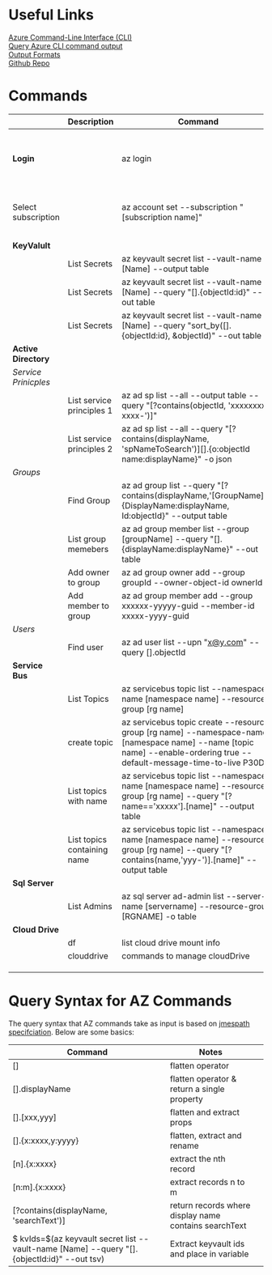 # Useful Links #
[Azure Command-Line Interface (CLI)](https://docs.microsoft.com/en-us/cli/azure/?view=azure-cli-latest)</br>
[Query Azure CLI command output](https://docs.microsoft.com/en-us/cli/azure/query-azure-cli?view=azure-cli-latest)</br>
[Output Formats](https://docs.microsoft.com/en-us/cli/azure/format-output-azure-cli?view=azure-cli-latest)</br>
[Github Repo](https://github.com/Azure/azure-cli)</br>

# Commands #

||**Description**|**Command**|**Notes**|
|---|---|---|---|
|||||
|**Login**||az login|not needed in cloud shell, only when running from local machine|
|Select subscription||az account set --subscription "[subscription name]"|az account set --subscription "Development Subscription"|
|**KeyValult**||||
||List Secrets| az keyvault secret list --vault-name [Name] --output table||
||List Secrets|  az keyvault secret list --vault-name [Name] --query "[].{objectId:id}" --out table|spits out only the id|
||List Secrets|  az keyvault secret list --vault-name [Name] --query "sort_by([].{objectId:id}, &objectId)" --out table|sorts by name and spits out the id|
|**Active Directory**||||
|*Service Prinicples*||||
||List service principles 1|az ad sp list --all --output table --query "[?contains(objectId, 'xxxxxxxx-xxxx-')]"| find sp with a certain Id|
||List service principles 2|az ad sp list --all --query "[?contains(displayName, 'spNameToSearch')][].{o:objectId name:displayName}" -o json|find sp with a certain name and display the name|
|*Groups*||||
||Find Group|az ad group list --query "[?contains(displayName,'[GroupName]')].{DisplayName:displayName, Id:objectId}" --output table ||
||List group memebers|az ad group member list --group [groupName] --query "[].{displayName:displayName}" --out table||
||Add owner to group|az ad group owner add --group groupId --owner-object-id ownerId||
||Add member to group|az ad group member add --group xxxxxx-yyyyy-guid --member-id xxxxx-yyyy-guid||
|*Users*||||
||Find user|az ad user list --upn "x@y.com" --query [].objectId||
|**Service Bus**||||
||List Topics|az servicebus topic list --namespace-name [namespace name] --resource-group [rg name]||
||create topic|az servicebus topic create --resource-group [rg name] --namespace-name [namespace name] --name [topic name] --enable-ordering true --default-message-time-to-live P30D||
||List topics with name|az servicebus topic list --namespace-name [namespace name] --resource-group [rg name] --query "[?name=='xxxxx'].[name]" --output table|list topic with name xxxxx|
||List topics containing name|az servicebus topic list --namespace-name [namespace name] --resource-group [rg name] --query "[?contains(name,'yyy-')].[name]" --output table|find topics where name contains yyy-|
|**Sql Server**||||
||List Admins|az sql server ad-admin list --server-name [servername] --resource-group [RGNAME] -o table||
|**Cloud Drive**||||
||df|list cloud drive mount info||
||clouddrive|commands to manage cloudDrive||
|||||
|||||
|||||


# Query Syntax for AZ Commands #

The query syntax that AZ commands take as input is based on [jmespath specifciation](http://jmespath.org/).
Below are some basics:

|Command|Notes||
|---|---|---|
|[]|flatten operator||
|[].displayName|flatten operator & return a single property||
|[].[xxx,yyy]|flatten and extract props||
|[].{x:xxxx,y:yyyy}|flatten, extract and rename||
|[n].{x:xxxx}|extract the nth record||
|[n:m].{x:xxxx}|extract records n to m||
|[?contains(displayName, 'searchText')]|return records where display name contains searchText||
|$ kvIds=$(az keyvault secret list --vault-name [Name] --query "[].{objectId:id}" --out tsv)|Extract keyvault ids and place in variable||
